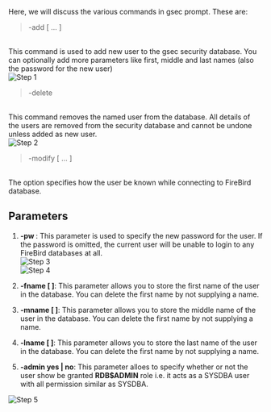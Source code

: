 Here, we will discuss the various commands in gsec prompt. These are: <br />

> -add <name> [ <parameter> ... ]

<br > This command is used to add new user to the gsec security database. You can optionally add more parameters like first, middle and last names (also the password for the new user)
<br >![Step 1]()

> -delete <name>

<br > This command removes the named user from the database. All details of the users are removed from the security database and cannot be undone unless added as new user.
<br >![Step 2]()

> -modify <name> <parameter> [ <parameter> ... ]

<br > The *<name>* option specifies how the user be known while connecting to FireBird database.


## Parameters

1. **-pw <password>**: This parameter is used to specify the new password for the user. If the password is omitted, the current user will be unable to login to any FireBird databases at all. 
<br >![Step 3]()
<br >![Step 4]()

2. **-fname [ <first name> ]**: This parameter allows you to store the first name of the user in the database. You can delete the first name by not supplying a name.

3. **-mname [ <middle name> ]**: This parameter allows you to store the middle name of the user in the database. You can delete the first name by not supplying a name.

4. **-lname [ <last name> ]**: This parameter allows you to store the last name of the user in the database. You can delete the first name by not supplying a name.

5. **-admin yes | no**: This parameter alloes to specify whether or not the user show be granted **RDB$ADMIN** role i.e. it acts as a SYSDBA user with all permission similar as SYSDBA.

![Step 5]()